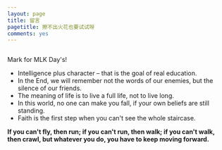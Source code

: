 ```yaml
---
layout: page
title: 留言
pagetitle: 擦不出火花也要试试呀
comments: yes
---
```


<a href="http://imgur.com/qZ55W"><img src="http://7xq43l.com1.z0.glb.clouddn.com/MARTIN.PNG" alt="" title="Hosted by imgur.com" /></a>

Mark for MLK Day's!

* Intelligence plus character – that is the goal of real education.
* In the End, we will remember not the words of our enemies, but the silence of our friends.
* The meaning of life is to live a full life, not to live long.
* In this world, no one can make you fall, if your own beliefs are still standing.
* Faith is the first step when you can't see the whole staircase.

**If you can't fly, then run; if you can't run, then walk; if you can't walk, then crawl, but whatever you do, you have to keep moving forward.**
